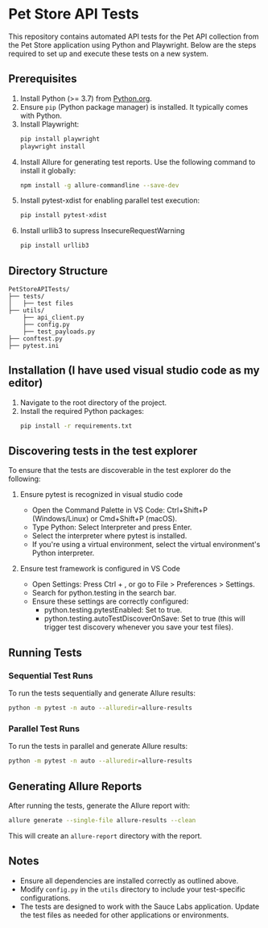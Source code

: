 # Pet Store API Tests

This repository contains automated API tests for the Pet API collection from the Pet Store application using Python and Playwright. Below are the steps required to set up and execute these tests on a new system.

## Prerequisites

1. Install Python (>= 3.7) from [Python.org](https://www.python.org/).
2. Ensure `pip` (Python package manager) is installed. It typically comes with Python.
3. Install Playwright:
   ```bash
   pip install playwright
   playwright install
   ```
4. Install Allure for generating test reports. Use the following command to install it globally:
   ```bash
   npm install -g allure-commandline --save-dev
   ```
5. Install pytest-xdist for enabling parallel test execution:
   ```bash
   pip install pytest-xdist
   ```
6. Install urllib3 to supress InsecureRequestWarning
   ```bash
   pip install urllib3
   ```

## Directory Structure

```
PetStoreAPITests/
├── tests/
│   ├── test files
├── utils/
    ├── api_client.py
    ├── config.py
    ├── test_payloads.py
├── conftest.py
├── pytest.ini
```

## Installation (I have used visual studio code as my editor)

1. Navigate to the root directory of the project.
2. Install the required Python packages:
   ```bash
   pip install -r requirements.txt
   ```
## Discovering tests in the test explorer 
To ensure that the tests are discoverable in the test explorer do the following:
1. Ensure pytest is recognized in visual studio code 
   - Open the Command Palette in VS Code: Ctrl+Shift+P (Windows/Linux) or Cmd+Shift+P (macOS).
   - Type Python: Select Interpreter and press Enter.
   - Select the interpreter where pytest is installed. 
   - If you're using a virtual environment, select the virtual environment's Python interpreter.

2. Ensure test framework is configured in VS Code 
   - Open Settings: Press Ctrl + , or go to File > Preferences > Settings.
   - Search for python.testing in the search bar.
   - Ensure these settings are correctly configured:
      - python.testing.pytestEnabled: Set to true.
      - python.testing.autoTestDiscoverOnSave: Set to true (this will trigger test  discovery whenever you save your test files).

## Running Tests

### Sequential Test Runs
To run the tests sequentially and generate Allure results:
```bash
python -m pytest -n auto --alluredir=allure-results
```

### Parallel Test Runs
To run the tests in parallel and generate Allure results:
```bash
python -m pytest -n auto --alluredir=allure-results
```

## Generating Allure Reports
After running the tests, generate the Allure report with:
```bash
allure generate --single-file allure-results --clean
```

This will create an `allure-report` directory with the report.

## Notes
- Ensure all dependencies are installed correctly as outlined above.
- Modify `config.py` in the `utils` directory to include your test-specific configurations.
- The tests are designed to work with the Sauce Labs application. Update the test files as needed for other applications or environments.

